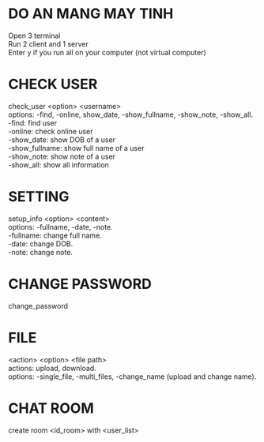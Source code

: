 # DO AN MANG MAY TINH
Open 3 terminal <br>
Run 2 client and 1 server <br>
Enter y if you run all on your computer (not virtual computer) <br>

# CHECK USER
check_user \<option\> \<username\> <br>
options: -find, -online, show_date, -show_fullname, -show_note, -show_all. <br>
-find: find user <br>
-online: check online user <br>
-show_date: show DOB of a user <br>
-show_fullname: show full name of a user <br>
-show_note: show note of a user <br>
-show_all: show all information <br>

# SETTING
setup_info \<option\> \<content\> <br>
options: -fullname, -date, -note. <br>
-fullname: change full name. <br>
-date: change DOB. <br>
-note: change note. <br>

# CHANGE PASSWORD
change_password <br>

# FILE
\<action\> \<option\> \<file path\> <br>
actions: upload, download. <br>
options: -single_file, -multi_files, -change_name (upload and change name). <br>

# CHAT ROOM
create room \<id_room\> with \<user_list\> <br>
